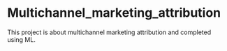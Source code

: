 # Multichannel_marketing_attribution
This project is about multichannel marketing attribution and completed using ML.
